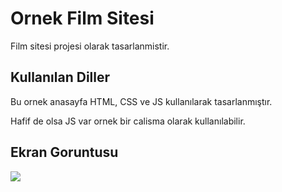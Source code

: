 
<h1> Ornek Film Sitesi  </h1>

Film sitesi projesi olarak tasarlanmistir.

 <h2>Kullanılan Diller</h2>

 Bu ornek anasayfa HTML, CSS ve JS kullanılarak tasarlanmıştır.
 
 Hafif de olsa JS var ornek bir calisma olarak kullanılabilir.

 <h2>Ekran Goruntusu</h2>

 ![](filmsitesi.gif)

